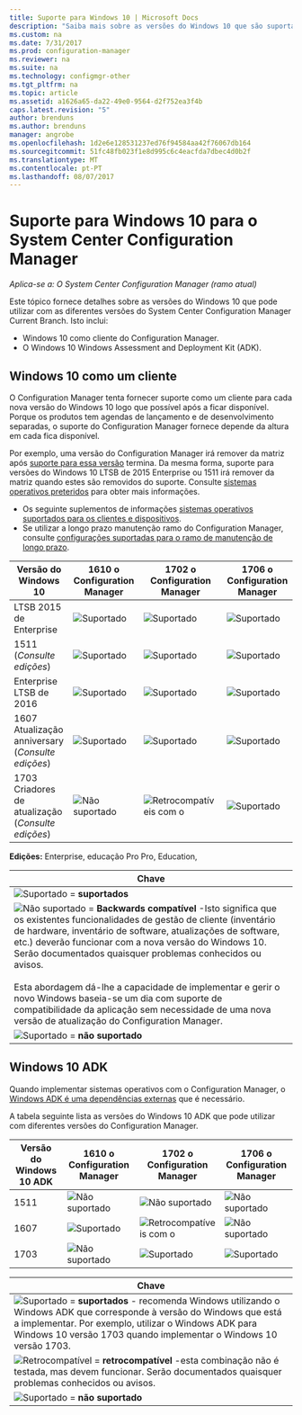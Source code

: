 ```yaml
---
title: Suporte para Windows 10 | Microsoft Docs
description: "Saiba mais sobre as versões do Windows 10 que são suportadas como clientes ou para OSD com o System Center Configuration Manager."
ms.custom: na
ms.date: 7/31/2017
ms.prod: configuration-manager
ms.reviewer: na
ms.suite: na
ms.technology: configmgr-other
ms.tgt_pltfrm: na
ms.topic: article
ms.assetid: a1626a65-da22-49e0-9564-d2f752ea3f4b
caps.latest.revision: "5"
author: brenduns
ms.author: brenduns
manager: angrobe
ms.openlocfilehash: 1d2e6e128531237ed76f94584aa42f76067db164
ms.sourcegitcommit: 51fc48fb023f1e8d995c6c4eacfda7dbec4d0b2f
ms.translationtype: MT
ms.contentlocale: pt-PT
ms.lasthandoff: 08/07/2017
---
```

# <a name="support-for-windows-10-for-system-center-configuration-manager"></a>Suporte para Windows 10 para o System Center Configuration Manager  

*Aplica-se a: O System Center Configuration Manager (ramo atual)*


 Este tópico fornece detalhes sobre as versões do Windows 10 que pode utilizar com as diferentes versões do System Center Configuration Manager Current Branch. Isto inclui:
 -  Windows 10 como cliente do Configuration Manager.
 -  O Windows 10 Windows Assessment and Deployment Kit (ADK).

## <a name="windows-10-as-a-client"></a>Windows 10 como um cliente
O Configuration Manager tenta fornecer suporte como um cliente para cada nova versão do Windows 10 logo que possível após a ficar disponível. Porque os produtos tem agendas de lançamento e de desenvolvimento separadas, o suporte do Configuration Manager fornece depende da altura em cada fica disponível.

Por exemplo, uma versão do Configuration Manager irá remover da matriz após [suporte para essa versão](/sccm/core/servers/manage/current-branch-versions-supported) termina. Da mesma forma, suporte para versões do Windows 10 LTSB de 2015 Enterprise ou 1511 irá remover da matriz quando estes são removidos do suporte. Consulte [sistemas operativos preteridos](/sccm/core/plan-design/changes/removed-and-deprecated-features#deprecated-operating-systems) para obter mais informações.

-   Os seguinte suplementos de informações [sistemas operativos suportados para os clientes e dispositivos](/sccm/core/plan-design/configs/supported-operating-systems-for-clients-and-devices).
-   Se utilizar a longo prazo manutenção ramo do Configuration Manager, consulte [configurações suportadas para o ramo de manutenção de longo prazo](/sccm/core/understand/supported-configurations-for-ltsb).

|Versão do Windows 10                    |1610 o Configuration Manager          |    1702 o Configuration Manager          |    1706 o Configuration Manager |
|---------------------|-----|-----|-----|
|LTSB 2015 de Enterprise                   |![Suportado](media/green_check.png) |![Suportado](media/green_check.png) |![Suportado](media/green_check.png) |
|1511  <br />(*Consulte edições*)           |![Suportado](media/green_check.png) |![Suportado](media/green_check.png) |![Suportado](media/green_check.png) |
|Enterprise LTSB de 2016                   |![Suportado](media/green_check.png) |![Suportado](media/green_check.png) |![Suportado](media/green_check.png) |
|1607   <br />Atualização anniversary<br />(*Consulte edições*)   |![Suportado](media/green_check.png) |![Suportado](media/green_check.png)            |![Suportado](media/green_check.png) |
|1703   <br />Criadores de atualização<br />(*Consulte edições*)      |![Não suportado](media/Red_X.png)   |![Retrocompatíveis com o](media/blue_compat.png) |![Suportado](media/green_check.png) |


**Edições:** Enterprise, educação Pro Pro, Education,   

|Chave|
|--|
|![Suportado](media/green_check.png) = **suportados**  |
|![Não suportado](media/blue_compat.png)  = **Backwards compatível** -Isto significa que os existentes funcionalidades de gestão de cliente (inventário de hardware, inventário de software, atualizações de software, etc.) deverão funcionar com a nova versão do Windows 10. Serão documentados quaisquer problemas conhecidos ou avisos. <br><br>Esta abordagem dá-lhe a capacidade de implementar e gerir o novo Windows baseia-se um dia com suporte de compatibilidade da aplicação sem necessidade de uma nova versão de atualização do Configuration Manager. |
|![Suportado](media/Red_X.png) = **não suportado**|


## <a name="windows-10-adk"></a>Windows 10 ADK
Quando implementar sistemas operativos com o Configuration Manager, o [Windows ADK é uma dependências externas](/sccm/osd/plan-design/infrastructure-requirements-for-operating-system-deployment) que é necessário.

A tabela seguinte lista as versões do Windows 10 ADK que pode utilizar com diferentes versões do Configuration Manager.

|Versão do Windows 10 ADK  |1610 o Configuration Manager |1702 o Configuration Manager   |1706 o Configuration Manager |
|--------------------|-----|-----|-----|
|1511  |![Não suportado](media/Red_X.png)             |![Não suportado](media/Red_X.png)              |![Não suportado](media/Red_X.png)|
|1607  |![Suportado](media/green_check.png)           |![Retrocompatíveis com o](media/blue_compat.png) |![Não suportado](media/Red_X.png)|
|1703  |![Não suportado](media/Red_X.png)             |![Suportado](media/green_check.png)            |![Suportado](media/green_check.png) |  

|Chave|
|--|
|![Suportado](media/green_check.png) = **suportados** - recomenda Windows utilizando o Windows ADK que corresponde à versão do Windows que está a implementar. Por exemplo, utilizar o Windows ADK para Windows 10 versão 1703 quando implementar o Windows 10 versão 1703.  |
|![Retrocompatível](media/blue_compat.png)  = **retrocompatível** -esta combinação não é testada, mas devem funcionar. Serão documentados quaisquer problemas conhecidos ou avisos. |
|![Suportado](media/Red_X.png) = **não suportado**|
